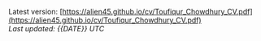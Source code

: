 Latest version: [https://alien45.github.io/cv/Toufiqur_Chowdhury_CV.pdf](https://alien45.github.io/cv/Toufiqur_Chowdhury_CV.pdf)  
_Last updated: {{DATE}} UTC_
